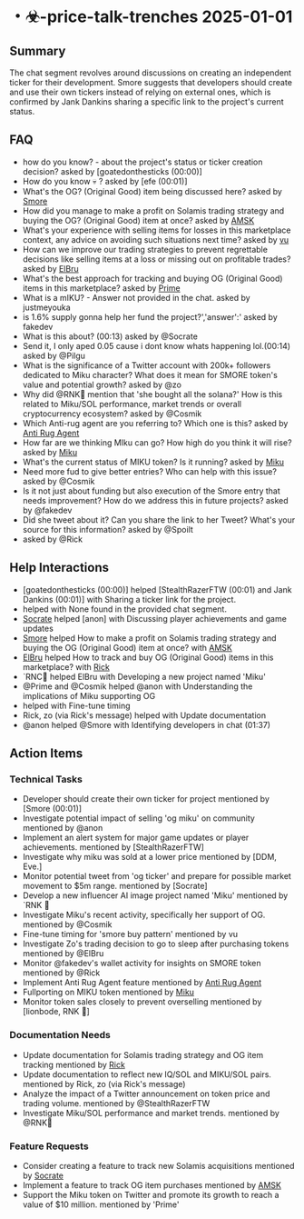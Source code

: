 # ・☣-price-talk-trenches 2025-01-01

## Summary
The chat segment revolves around discussions on creating an independent ticker for their development. Smore suggests that developers should create and use their own tickers instead of relying on external ones, which is confirmed by Jank Dankins sharing a specific link to the project's current status.

## FAQ
- how do you know? - about the project's status or ticker creation decision? asked by [goatedonthesticks (00:00)]
- How do you know 💀 ? asked by [efe (00:01)]
- What's the OG? (Original Good) item being discussed here? asked by [Smore](https://discordapp.com/users/@me)
- How did you manage to make a profit on Solamis trading strategy and buying the OG? (Original Good) item at once? asked by [AMSK](https://discordapp.com/users/@me)
- What's your experience with selling items for losses in this marketplace context, any advice on avoiding such situations next time? asked by [vu](https://discordapp.com/users/@me)
- How can we improve our trading strategies to prevent regrettable decisions like selling items at a loss or missing out on profitable trades? asked by [ElBru](https://discordapp.com/users/@me)
- What's the best approach for tracking and buying OG (Original Good) items in this marketplace? asked by [Prime](https://discordapp.com/users/@me)
- What is a mIKU? - Answer not provided in the chat. asked by justmeyouka
- is 1.6% supply gonna help her fund the project?','answer':' asked by fakedev
- What is this about? (00:13) asked by @Socrate
- Send it, I only aped 0.05 cause i dont know whats happening lol.(00:14) asked by @Pilgu
- What is the significance of a Twitter account with 200k+ followers dedicated to Miku character? What does it mean for SMORE token's value and potential growth? asked by @zo
- Why did @RNK🪽 mention that 'she bought all the solana?' How is this related to Miku/SOL performance, market trends or overall cryptocurrency ecosystem? asked by @Cosmik
- Which Anti-rug agent are you referring to? Which one is this? asked by [Anti Rug Agent](https://pump.fun/ts3foLrNUMvwdVeit1oNeLWjYk7e4qsn8PqSsqRpump)
- How far are we thinking MIku can go? How high do you think it will rise? asked by [Miku](https://pump.fun/48BVWSkY5XxZ9HwaKet2kAYvjP9gPviUmm8Xg2EKCLNx)
- What's the current status of MIKU token? Is it running? asked by [Miku](https://pump.fun/48BVWSkY5XxZ9HwaKet2kAYvjP9gPviUmm8Xg2EKCLNx)
- Need more fud to give better entries?
Who can help with this issue? asked by @Cosmik
- Is it not just about funding but also execution of the Smore entry that needs improvement? How do we address this in future projects? asked by @fakedev
- Did she tweet about it? Can you share the link to her Tweet? What's your source for this information? asked by @Spoilt
-  asked by @Rick

## Help Interactions
- [goatedonthesticks (00:00)] helped [StealthRazerFTW (00:01) and Jank Dankins (00:01)] with Sharing a ticker link for the project.
-  helped  with None found in the provided chat segment.
- [Socrate](https://discordapp.com/users/@me) helped [anon] with Discussing player achievements and game updates
- [Smore](https://discordapp.com/users/@me) helped How to make a profit on Solamis trading strategy and buying the OG (Original Good) item at once? with [AMSK](https://discordapp.com/users/@me)
- [ElBru](https://discordapp.com/users/@me) helped How to track and buy OG (Original Good) items in this marketplace? with [Rick](https://discordapp.com/users/@me)
- `RNC🪽 helped ElBru with Developing a new project named 'Miku'
- @Prime and @Cosmik helped @anon with Understanding the implications of Miku supporting OG
-  helped  with Fine-tune timing
- Rick, zo (via Rick's message) helped  with Update documentation
- @anon helped @Smore with Identifying developers in chat (01:37)

## Action Items

### Technical Tasks
- Developer should create their own ticker for project mentioned by [Smore (00:01)]
- Investigate potential impact of selling 'og miku' on community mentioned by @anon
- Implement an alert system for major game updates or player achievements. mentioned by [StealthRazerFTW]
- Investigate why miku was sold at a lower price mentioned by [DDM, Eve.]
- Monitor potential tweet from 'og ticker' and prepare for possible market movement to $5m range. mentioned by [Socrate]
- Develop a new influencer AI image project named 'Miku' mentioned by `RNK 🪽
- Investigate Miku's recent activity, specifically her support of OG. mentioned by @Cosmik
- Fine-tune timing for 'smore buy pattern' mentioned by vu
- Investigate Zo's trading decision to go to sleep after purchasing tokens mentioned by @ElBru
- Monitor @fakedev's wallet activity for insights on SMORE token mentioned by @Rick
- Implement Anti Rug Agent feature mentioned by [Anti Rug Agent](https://pump.fun/ts3foLrNUMvwdVeit1oNeLWjYk7e4qsn8PqSsqRpump)
- Fullporting on MIKU token mentioned by [Miku](https://pump.fun/48BVWSkY5XxZ9HwaKet2kAYvjP9gPviUmm8Xg2EKCLNx)
- Monitor token sales closely to prevent overselling mentioned by [lionbode, RNK 🪽]

### Documentation Needs
- Update documentation for Solamis trading strategy and OG item tracking mentioned by [Rick](https://discordapp.com/users/@me)
- Update documentation to reflect new IQ/SOL and MIKU/SOL pairs. mentioned by Rick, zo (via Rick's message)
- Analyze the impact of a Twitter announcement on token price and trading volume. mentioned by @StealthRazerFTW
- Investigate Miku/SOL performance and market trends. mentioned by @RNK🪽

### Feature Requests
- Consider creating a feature to track new Solamis acquisitions mentioned by [Socrate](https://discordapp.com/users/@me)
- Implement a feature to track OG item purchases mentioned by [AMSK](https://discordapp.com/users/@me)
- Support the Miku token on Twitter and promote its growth to reach a value of $10 million. mentioned by 'Prime'